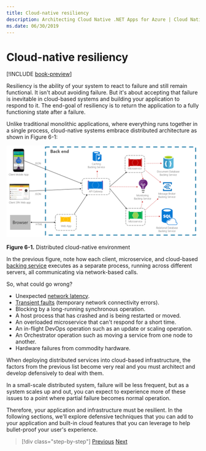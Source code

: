 ```yaml
---
title: Cloud-native resiliency
description: Architecting Cloud Native .NET Apps for Azure | Cloud Native Resiliency
ms.date: 06/30/2019
---
```

# Cloud-native resiliency

[!INCLUDE [book-preview](../../../includes/book-preview.md)]

Resiliency is the ability of your system to react to failure and still remain functional. It isn't about avoiding failure. But it's about accepting that failure is inevitable in cloud-based systems and building your application to respond to it. The end-goal of resiliency is to return the application to a fully functioning state after a failure.

Unlike traditional monolithic applications, where everything runs together in a single process, cloud-native systems embrace distributed architecture as shown in Figure 6-1:

![Distributed cloud-native environment](./media/distributed-cloud-native-environment.png)

**Figure 6-1.** Distributed cloud-native environment

In the previous figure, note how each client, microservice, and cloud-based [backing service](https://12factor.net/backing-services) executes as a separate process, running across different servers, all communicating via network-based calls.

So, what could go wrong?

- Unexpected [network latency](https://www.techopedia.com/definition/8553/network-latency).
- [Transient faults](/azure/architecture/best-practices/transient-faults)
    (temporary network connectivity errors).
- Blocking by a long-running synchronous operation.
- A host process that has crashed and is being restarted or moved.
- An overloaded microservice that can't respond for a short time.
- An in-flight DevOps operation such as an update or scaling operation.
- An Orchestrator operation such as moving a service from one node to another.
- Hardware failures from commodity hardware.

When deploying distributed services into cloud-based infrastructure, the factors from the previous list become very real and you must architect and develop defensively to deal with them.

In a small-scale distributed system, failure will be less frequent, but as a system scales up and out, you can expect to experience more of these issues to a point where partial failure becomes normal operation.

Therefore, your application and infrastructure must be resilient. In the following sections, we'll explore defensive techniques that you can add to your application and built-in cloud features that you can leverage to help bullet-proof your user's experience.

>[!div class="step-by-step"]
>[Previous](azure-data-storage.md)
>[Next](application-resiliency-patterns.md)

